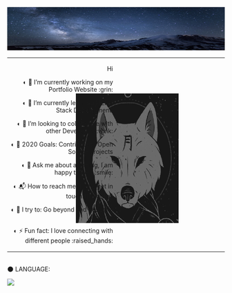 <img src="https://github.com/Dany-Live/Dany-Live/blob/main/BANNER/649639.jpg" alt="Aditya Vikram Singh Banner" width="800" height="100"/>

<table style="width:100%"> 
    <tr> 
        <td style="text-align:right; width:50%">
            <p>Hi</p>
            <p>◐ 🔭 I’m currently working on my Portfolio Website :grin:</p>
            <p>◐ 🌱 I’m currently learning MERN Stack Development.</p>
            <p>◐ 👯 I’m looking to collaborate with other Developers :wink:</p>
            <p>◐ 🥅 2020 Goals: Contribute to Open Source projects</p>
            <p>◐ 💬 Ask me about anything, I am happy to help :smile:</p>
            <p>◐ 📬 How to reach me: [Let's get in touch!][linkedin]</p>
            <p>◐ 🧗 I try to: Go beyond and push the bounds</p>
            <p>◐ ⚡ Fun fact: I love connecting with different people :raised_hands:</p>
        </td> 
        <td style="text-align:center; width:50%">
            &nbsp;&nbsp;&nbsp;&nbsp;&nbsp;
            <img align="right" height="300px" width="300px" style="margin-left: 100px; margin-right: 100px;" alt="GIF" src="https://github.com/Dany-Live/Dany-Live/blob/main/BANNER/magic-wolf.gif"/>
            &nbsp;&nbsp;&nbsp;&nbsp;&nbsp;
        </td> 
    </tr> 
</table>

<br>
🌑 LANGUAGE:
<p align="left">
    <a href="https://www.java.com" target="_blank"> <img src="https://img.icons8.com/color/48/000000/java-coffee-cup-logo.png"/> </a>
</p>